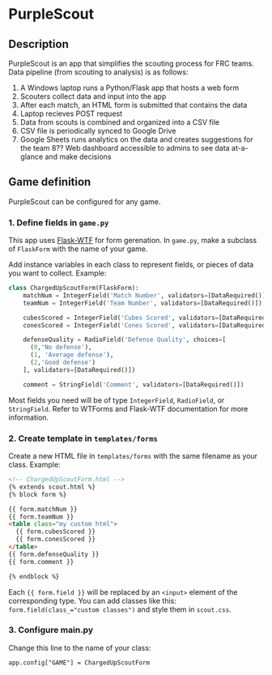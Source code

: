 ﻿# PurpleScout

## Description
PurpleScout is an app that simplifies the scouting process for FRC teams. 
Data pipeline (from scouting to analysis) is as follows:

1. A Windows laptop runs a Python/Flask app that hosts a web form
2. Scouters collect data and input into the app
3. After each match, an HTML form is submitted that contains the data
4. Laptop recieves POST request
5. Data from scouts is combined and organized into a CSV file
6. CSV file is periodically synced to Google Drive
7. Google Sheets runs analytics on the data and creates suggestions for the team
8?? Web dashboard accessible to admins to see data at-a-glance and make decisions

## Game definition
PurpleScout can be configured for any game. 

### 1. Define fields in `game.py`
This app uses [Flask-WTF](https://flask-wtf.readthedocs.io/en/1.2.x/quickstart/#creating-forms) for form gerenation. In `game.py`, make a subclass of `FlaskForm` with the name of your game.

Add instance variables in each class to represent fields, or pieces of data you want to collect. Example:

```python
class ChargedUpScoutForm(FlaskForm):
    matchNum = IntegerField('Match Number', validators=[DataRequired()])
    teamNum = IntegerField('Team Number', validators=[DataRequired()])

    cubesScored = IntegerField('Cubes Scored', validators=[DataRequired()])
    conesScored = IntegerField('Cones Scored', validators=[DataRequired()])

    defenseQuality = RadioField('Defense Quality', choices=[
      (0,'No defense'),
      (1, 'Average defense'),
      (2,'Good defense')
    ], validators=[DataRequired()])

    comment = StringField('Comment', validators=[DataRequired()])
```

Most fields you need will be of type `IntegerField`, `RadioField`, or `StringField`. Refer to WTForms and Flask-WTF documentation for more information.

### 2. Create template in `templates/forms`

Create a new HTML file in `templates/forms` with the same filename as your class. Example:

```html
<!-- ChargedUpScoutForm.html -->
{% extends scout.html %}
{% block form %}

{{ form.matchNum }}
{{ form.teamNum }}
<table class="my custom html">
  {{ form.cubesScored }}
  {{ form.conesScored }}
</table>
{{ form.defenseQuality }}
{{ form.comment }}

{% endblock %}
```
Each `{{ form.field }}` will be replaced by an `<input>` element of the corresponding type. You can add classes like this: `form.field(class_="custom classes")` and style them in `scout.css`.

### 3. Configure main.py

Change this line to the name of your class:
```
app.config["GAME"] = ChargedUpScoutForm
```
